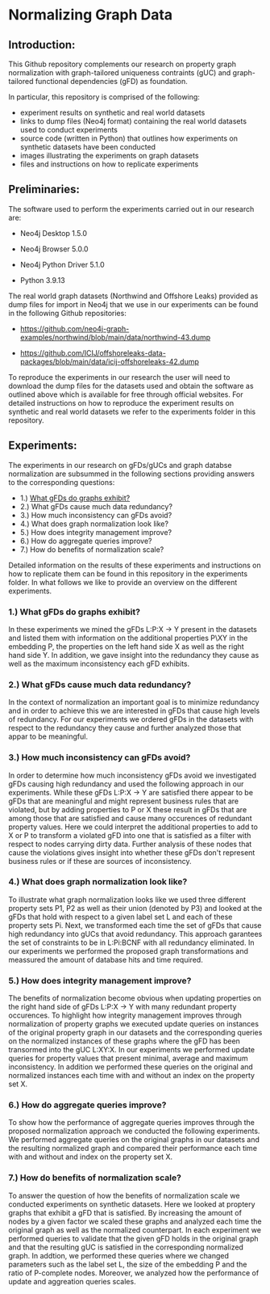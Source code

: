 # Normalizing Graph Data

## Introduction:

This Github repository complements our research on property graph normalization with graph-tailored uniqueness contraints (gUC) and graph-tailored functional dependencies (gFD) as foundation.

In particular, this repository is comprised of the following:

- experiment results on synthetic and real world datasets
- links to dump files (Neo4j format) containing the real world datasets used to conduct experiments
- source code (written in Python) that outlines how experiments on synthetic datasets have been conducted
- images illustrating the experiments on graph datasets
- files and instructions on how to replicate experiments



## Preliminaries:

The software used to perform the experiments carried out in our research are:

- Neo4j Desktop 1.5.0

- Neo4j Browser 5.0.0

- Neo4j Python Driver 5.1.0

- Python 3.9.13


The real world graph datasets (Northwind and Offshore Leaks) provided as dump files for import in Neo4j that we use in our experiments can be found in the following Github repositories:


- https://github.com/neo4j-graph-examples/northwind/blob/main/data/northwind-43.dump

- https://github.com/ICIJ/offshoreleaks-data-packages/blob/main/data/icij-offshoreleaks-42.dump


To reproduce the experiments in our research the user will need to download the dump files for the datasets used and obtain the software as outlined above which is available for free through official websites. For detailed instructions on how to reproduce the experiment results on synthetic and real world datasets we refer to the experiments folder in this repository.


## Experiments:

The experiments in our research on gFDs/gUCs and graph databse normalization are subsummed in the following sections providing answers to the corresponding questions:

- 1.) [What gFDs do graphs exhibit?](https://github.com/GraphDatabaseExperiments/normalization_experiments/tree/main/experiments/1_What_gFDs_do_graphs_exhibit)
- 2.) What gFDs cause much data redundancy?
- 3.) How much inconsistency can gFDs avoid?
- 4.) What does graph normalization look like?
- 5.) How does integrity management improve?
- 6.) How do aggregate queries improve?
- 7.) How do benefits of normalization scale?


Detailed information on the results of these experiments and instructions on how to replicate them can be found in this repository in the experiments folder. In what follows we like to provide an overview on the different experiments.

### 1.) What gFDs do graphs exhibit?

In these experiments we mined the gFDs L:P:X -> Y present in the datasets and listed them with information on the additional properties P\XY in the embedding P, the properties on the left hand side X as well as the right hand side Y. In addition, we gave insight into the redundancy they cause as well as the maximum inconsistency each gFD exhibits.

### 2.) What gFDs cause much data redundancy?

In the context of normalization an important goal is to minimize redundancy and in order to achieve this we are interested in gFDs that cause high levels of redundancy. For our experiments we ordered gFDs in the datasets with respect to the redundancy they cause and further analyzed those that appar to be meaningful.

### 3.) How much inconsistency can gFDs avoid?

In order to determine how much inconsistency gFDs avoid we investigated gFDs causing high redundancy and used the following approach in our experiments. While these gFDs L:P:X -> Y are satisfied there appear to be gFDs that are meaningful and might represent business rules that are violated, but by adding properties to P or X these result in gFDs that are among those that are satisfied and cause many occurences of redundant property values. Here we could interpret the additional properties to add to X or P to transform a violated gFD into one that is satisfied as a filter with respect to nodes carrying dirty data. Further analysis of these nodes that cause the violations gives insight into whether these gFDs don't represent business rules or if these are sources of inconsistency.   

### 4.) What does graph normalization look like?

To illustrate what graph normalization looks like we used three different property sets P1, P2 as well as their union (denoted by P3) and looked at the gFDs that hold with respect to a given label set L and each of these property sets Pi. Next, we transformed each time the set of gFDs that cause high redundancy into gUCs that avoid redundancy. This approach garantees the set of constraints to be in L:Pi:BCNF with all redundancy eliminated. In our experiments we performed the proposed graph transformations and meassured the amount of database hits and time required.

### 5.) How does integrity management improve?

The benefits of normalization become obvious when updating properties on the right hand side of gFDs L:P:X -> Y with many redundant property occurences. To highlight how integrity management improves through normalization of property graphs we executed update queries on instances of the original property graph in our datasets and the corresponding queries on the normalized instances of these graphs where the gFD has been transormed into the gUC L:XY:X. In our experiments we performed update queries for property values that present minimal, average and maximum inconsistency. In addition we performed these queries on the original and normalized instances each time with and without an index on the property set X. 

### 6.) How do aggregate queries improve?

To show how the performance of aggregate queries improves through the proposed normalization approach we conducted the following experiments. We performed aggregate queries on the original graphs in our datasets and the resulting normalized graph and compared their performance each time with and without and index on the property set X.

### 7.) How do benefits of normalization scale?

To answer the question of how the benefits of normalization scale we conducted experiments on synthetic datasets. Here we looked at proptery graphs that exhibit a gFD that is satisfied. By increasing the amount of nodes by a given factor we scaled these graphs and analyzed each time the original graph as well as the normalized counterpart. In each experiment we performed queries to validate that the given gFD holds in the original graph and that the resulting gUC is satisfied in the corresponding normalized graph. In addtion, we performed these queries where we changed parameters such as the label set L, the size of the embedding P and the ratio of P-complete nodes. Moreover, we analyzed how the performance of update and aggreation queries scales. 



